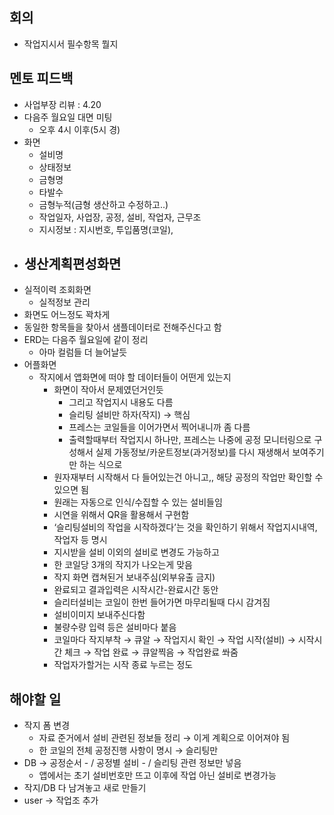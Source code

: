 ## 회의

- 작업지시서 필수항목 뭘지

## 멘토 피드백

- 사업부장 리뷰 : 4.20
- 다음주 월요일 대면 미팅
    - 오후 4시 이후(5시 경)
- 화면
    - 설비명
    - 상태정보
    - 금형명
    - 타발수
    - 금형누적(금형 생산하고 수정하고..)
    - 작업일자, 사업장, 공정, 설비, 작업자, 근무조
    - 지시정보 : 지시번호, 투입품명(코일),
- 생산계획편성화면
    - 
- 실적이력 조회화면
    - 실적정보 관리
- 화면도 어느정도 꽉차게
- 동일한 항목들을 찾아서 샘플데이터로 전해주신다고 함
- ERD는 다음주 월요일에 같이 정리
    - 아마 컬럼들 더 늘어날듯
- 어플화면
    - 작지에서 앱화면에 떠야 할 데이터들이 어떤게 있는지
        - 화면이 작아서 문제였던거인듯
            - 그리고 작업지시 내용도 다름
            - 슬리팅 설비만 하자(작지) → 핵심
            - 프레스는 코일들을 이어가면서 찍어내니까 좀 다름
            - 출력할때부터 작업지시 하나만, 프레스는 나중에 공정 모니터링으로 구성해서 실제 가동정보/카운트정보(과거정보)를 다시 재생해서 보여주기만 하는 식으로
        - 원자재부터 시작해서 다 들어있는건 아니고,, 해당 공정의 작업만 확인할 수 있으면 됨
        - 원래는 자동으로 인식/수집할 수 있는 설비들임
        - 시연을 위해서 QR을 활용해서 구현함
        - ‘슬리팅설비의 작업을 시작하겠다’는 것을 확인하기 위해서 작업지시내역, 작업자 등 명시
        - 지시받을 설비 이외의 설비로 변경도 가능하고
        - 한 코일당 3개의 작지가 나오는게 맞음
        - 작지 화면 캡쳐된거 보내주심(외부유출 금지)
        - 완료되고 결과입력은 시작시간-완료시간 동안
        - 슬리터설비는 코일이 한번 들어가면 마무리될때 다시 감겨짐
        - 설비이미지 보내주신다함
        - 불량수량 입력 등은 설비마다 붙음
        - 코일마다 작지부착 → 큐알 → 작업지시 확인 → 작업 시작(설비) → 시작시간 체크 → 작업 완료 → 큐알찍음 → 작업완료 쏴줌
        - 작업자가할거는 시작 종료 누르는 정도

## 해야할 일

- 작지 폼 변경
    - 자료 준거에서 설비 관련된 정보들 정리 → 이게 계획으로 이어져야 됨
    - 한 코일의 전체 공정진행 사항이 명시 → 슬리팅만
- DB → 공정순서 - / 공정별 설비 - / 슬리팅 관련 정보만 넣음
    - 앱에서는 초기 설비번호만 뜨고 이후에 작업 아닌 설비로 변경가능
- 작지/DB 다 남겨놓고 새로 만들기
- user → 작업조 추가
